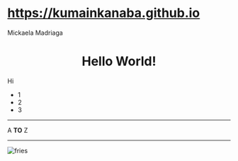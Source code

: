 # https://kumainkanaba.github.io
Mickaela Madriaga
<h1 align="center">Hello World!</h1>

<p>Hi</p>

<ul>
  <li>1</li>
  <li>2</li>
  <li>3</li>
</ul>

<hr>

<p>A <strong>TO</strong> Z</p>

---

![fries](https://www.google.com/url?sa=i&url=https%3A%2F%2Fwww.yummy.ph%2Fnews-trends%2Fkfc-philippines-easy-cook-frozen-snacks-a00260-20200424&psig=AOvVaw3kSuHTFUW3I-TtjdGGwtu6&ust=1673570341264000&source=images&cd=vfe&ved=0CBAQjRxqFwoTCPD8q9jlwPwCFQAAAAAdAAAAABAv)

